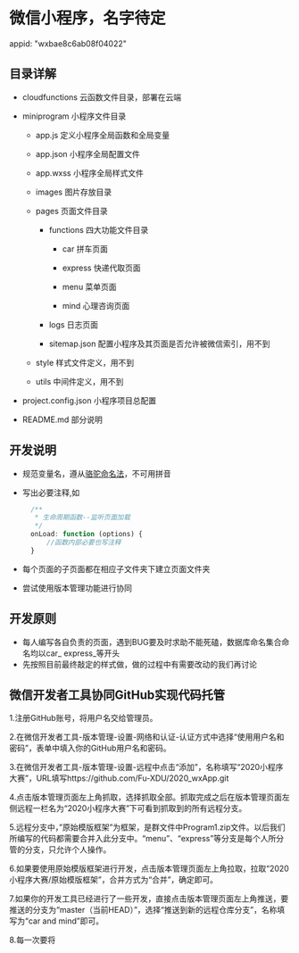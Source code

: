# 微信小程序，名字待定

appid: "wxbae8c6ab08f04022"

## 目录详解

+ cloudfunctions 云函数文件目录，部署在云端

+ miniprogram 小程序文件目录

   + app.js 定义小程序全局函数和全局变量

   + app.json 小程序全局配置文件

   + app.wxss 小程序全局样式文件

   + images 图片存放目录

   + pages 页面文件目录

      + functions 四大功能文件目录

         + car 拼车页面

         + express 快递代取页面

         + menu 菜单页面

         + mind 心理咨询页面

      + logs 日志页面

      + sitemap.json  配置小程序及其页面是否允许被微信索引，用不到

   + style 样式文件定义，用不到

   + utils 中间件定义，用不到

+ project.config.json 小程序项目总配置

+ README.md 部分说明   

## 开发说明

+ 规范变量名，遵从[骆驼命名法](https://blog.csdn.net/jerry11112/article/details/84985026)，不可用拼音

+ 写出必要注释,如

  ```javascript
    /**
     * 生命周期函数--监听页面加载
     */
    onLoad: function (options) {
  		//函数内部必要也写注释
    }
  ```

+ 每个页面的子页面都在相应子文件夹下建立页面文件夹

+ 尝试使用版本管理功能进行协同

## 开发原则

+ 每人编写各自负责的页面，遇到BUG要及时求助不能死磕，数据库命名集合命名均以car_ express_等开头
+ 先按照目前最终敲定的样式做，做的过程中有需要改动的我们再讨论

## 微信开发者工具协同GitHub实现代码托管

1.注册GitHub账号，将用户名交给管理员。

2.在微信开发者工具-版本管理-设置-网络和认证-认证方式中选择“使用用户名和密码”，表单中填入你的GitHub用户名和密码。

3.在微信开发者工具-版本管理-设置-远程中点击“添加”，名称填写“2020小程序大赛”，URL填写https://github.com/Fu-XDU/2020_wxApp.git

4.点击版本管理页面左上角抓取，选择抓取全部。抓取完成之后在版本管理页面左侧远程一栏名为“2020小程序大赛”下可看到抓取到的所有远程分支。

5.远程分支中，”原始模版框架”为框架，是群文件中Program1.zip文件。以后我们所编写的代码都需要合并入此分支中。“menu”、“express”等分支是每个人所分管的分支，只允许个人操作。

6.如果要使用原始模版框架进行开发，点击版本管理页面左上角拉取，拉取“2020小程序大赛/原始模版框架”，合并方式为“合并”，确定即可。

7.如果你的开发工具已经进行了一些开发，直接点击版本管理页面左上角推送，要推送的分支为“master（当前HEAD）”，选择“推送到新的远程仓库分支”，名称填写为“car and mind”即可。

8.每一次要将